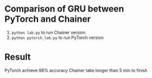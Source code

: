 # Comparison of GRU between PyTorch and Chainer
1. `python lab.py` to run Chainer version
2. `python pytorch_lab.py` to run PyTorch version

# Result
PyTorch achieve 98% accuracy
Chainer take longer than 5 min to finish

